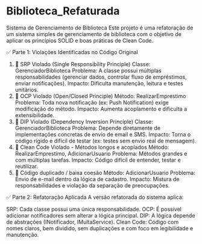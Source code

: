 # Biblioteca_Refaturada
Sistema de Gerenciamento de Biblioteca
Este projeto é uma refatoração de um sistema simples de gerenciamento de biblioteca com o objetivo de aplicar os princípios SOLID e boas práticas de Clean Code.

✅ Parte 1: Violações Identificadas no Código Original
1. 📛 SRP Violado (Single Responsibility Principle)
Classe: GerenciadorBiblioteca
Problema: A classe possui múltiplas responsabilidades (gerenciar dados, controlar fluxo de empréstimos, enviar notificações).
Impacto: Dificulta manutenção, leitura e testes unitários.
2. 📛 OCP Violado (Open/Closed Principle)
Método: RealizarEmprestimo
Problema: Toda nova notificação (ex: Push Notification) exige modificação do método.
Impacto: Aumenta acoplamento e dificulta a extensibilidade.
3. 📛 DIP Violado (Dependency Inversion Principle)
Classe: GerenciadorBiblioteca
Problema: Depende diretamente de implementações concretas de envio de email e SMS.
Impacto: Torna o código rígido e difícil de testar (ex: testes sem envio real de mensagem).
4. 📛 Clean Code Violado - Métodos longos e acoplados
Método: RealizarEmprestimo, AdicionarUsuario
Problema: Métodos grandes e com múltiplas tarefas.
Impacto: Código difícil de entender, testar e reutilizar.
5. 📛 Código duplicado / baixa coesão
Método: AdicionarUsuario
Problema: Envio de e-mail dentro da lógica de cadastro.
Impacto: Mistura de responsabilidades e violação da separação de preocupações.

✅ Parte 2: Refatoração Aplicada
A versão refatorada do sistema aplica:

SRP: Cada classe possui uma única responsabilidade.
OCP: É possível adicionar notificadores sem alterar a lógica principal.
DIP: A lógica depende de abstrações (INotificador, IMultaService).
Clean Code: Código com nomes claros, bem dividido, sem duplicações e com foco em legibilidade e manutenção.
